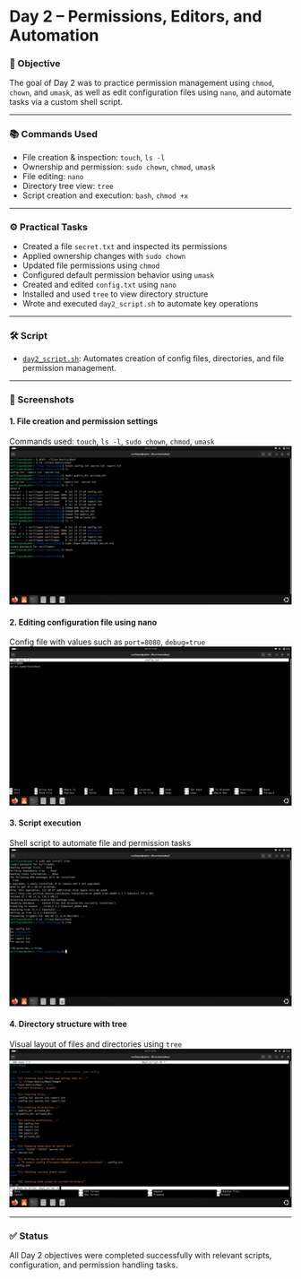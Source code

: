 # Day 2 – Permissions, Editors, and Automation

### 🧭 Objective

The goal of Day 2 was to practice permission management using `chmod`, `chown`, and `umask`, as well as edit configuration files using `nano`, and automate tasks via a custom shell script.

---

### 📚 Commands Used

- File creation & inspection: `touch`, `ls -l`
- Ownership and permission: `sudo chown`, `chmod`, `umask`
- File editing: `nano`
- Directory tree view: `tree`
- Script creation and execution: `bash`, `chmod +x`

---

### ⚙️ Practical Tasks

- Created a file `secret.txt` and inspected its permissions
- Applied ownership changes with `sudo chown`
- Updated file permissions using `chmod`
- Configured default permission behavior using `umask`
- Created and edited `config.txt` using `nano`
- Installed and used `tree` to view directory structure
- Wrote and executed `day2_script.sh` to automate key operations

---

### 🛠️ Script

- [`day2_script.sh`](./day2_script.sh): Automates creation of config files, directories, and file permission management.

---

### 📸 Screenshots

#### 1. File creation and permission settings  
Commands used: `touch`, `ls -l`, `sudo chown`, `chmod`, `umask`
![Screenshot1](./images/Screenshot1.png)

#### 2. Editing configuration file using nano  
Config file with values such as `port=8080`, `debug=true`
![Screenshot2](./images/Screenshot2.png)

#### 3. Script execution  
Shell script to automate file and permission tasks
![Screenshot3](./images/Screenshot3.png)

#### 4. Directory structure with tree  
Visual layout of files and directories using `tree`
![Screenshot4](./images/Screenshot4.png)

---

### ✅ Status

All Day 2 objectives were completed successfully with relevant scripts, configuration, and permission handling tasks.
